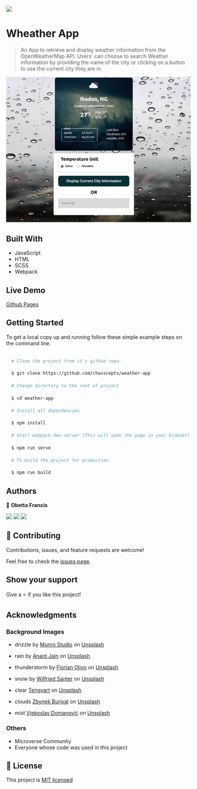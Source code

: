 ![](https://img.shields.io/badge/Microverse-blueviolet)

# Wheather App

> An App to retrieve and display weather information from the OpenWeatherMap API. Users' can choose to search Weather information by providing the name of the city or clicking on a button to use the current city they are in.

![screenshot](./screenshot.jpg)

## Built With

- JavaScript
- HTML
- SCSS
- Webpack

## Live Demo

[Github Pages](https://chasscepts.github.io/weather-app/)

## Getting Started

To get a local copy up and running follow these simple example steps on the command line.

```bash

  # Clone the project from it's github repo.

  $ git clone https://github.com/chasscepts/weather-app

  # Change directory to the root of project

  $ cd weather-app

  # Install all dependencies

  $ npm install

  # Start webpack-dev-server (This will open the page in your browser)

  $ npm run serve

  # To build the project for production

  $ npm run build

```

## Authors

👤 **Obetta Francis**

[![](https://img.shields.io/badge/GitHub-100000?style=for-the-badge&logo=github&logoColor=white)](https://github.com/chasscepts) [![](https://img.shields.io/badge/Twitter-1DA1F2?style=for-the-badge&logo=twitter&logoColor=white)](https://twitter.com/chasscepts) [![](https://img.shields.io/badge/LinkedIn-0077B5?style=for-the-badge&logo=linkedin&logoColor=white)](https://www.linkedin.com/in/chasscepts/)

## 🤝 Contributing

Contributions, issues, and feature requests are welcome!

Feel free to check the [issues page](https://github.com/chasscepts/weather-app/issues).

## Show your support

Give a ⭐️ if you like this project!

## Acknowledgments

### Background Images

- drizzle by [Munro Studio](https://unsplash.com/@universaleye?utm_source=unsplash&utm_medium=referral&utm_content=creditCopyText) on [Unsplash](https://unsplash.com/s/photos/drizzle?utm_source=unsplash&utm_medium=referral&utm_content=creditCopyText)

- rain by [Anant Jain](https://unsplash.com/@anant90?utm_source=unsplash&utm_medium=referral&utm_content=creditCopyText) on [Unsplash](https://unsplash.com/s/photos/rain?utm_source=unsplash&utm_medium=referral&utm_content=creditCopyText)

- thunderstorm by [Florian Olivo](https://unsplash.com/@florianolv?utm_source=unsplash&utm_medium=referral&utm_content=creditCopyText) on [Unsplash](https://unsplash.com/s/photos/thunderstorms?utm_source=unsplash&utm_medium=referral&utm_content=creditCopyText)

- snow by [Wilfried Santer](https://unsplash.com/@wsanter?utm_source=unsplash&utm_medium=referral&utm_content=creditCopyText) on [Unsplash](https://unsplash.com/s/photos/snow?utm_source=unsplash&utm_medium=referral&utm_content=creditCopyText)

- clear [Tengyart](https://unsplash.com/@tengyart?utm_source=unsplash&utm_medium=referral&utm_content=creditCopyText) on [Unsplash](https://unsplash.com/s/photos/clear-sky?utm_source=unsplash&utm_medium=referral&utm_content=creditCopyText)

- clouds [Zbynek Burival](https://unsplash.com/@zburival?utm_source=unsplash&utm_medium=referral&utm_content=creditCopyText) on [Unsplash](https://unsplash.com/s/photos/clouds?utm_source=unsplash&utm_medium=referral&utm_content=creditCopyText)

- mist [Vjekoslav Domanović](https://unsplash.com/@vjeblackbirdlion?utm_source=unsplash&utm_medium=referral&utm_content=creditCopyText) on [Unsplash](https://unsplash.com/s/photos/mist?utm_source=unsplash&utm_medium=referral&utm_content=creditCopyText)

### Others

- Microverse Community
- Everyone whose code was used in this project

## 📝 License

This project is [MIT licensed](./LICENSE)
